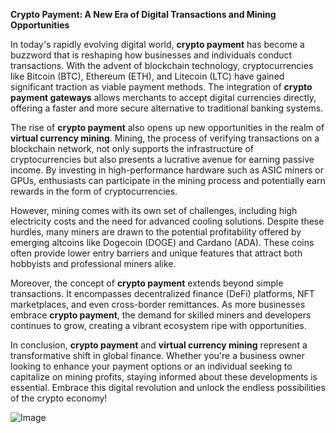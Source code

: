 **Crypto Payment: A New Era of Digital Transactions and Mining Opportunities**

In today's rapidly evolving digital world, **crypto payment** has become a buzzword that is reshaping how businesses and individuals conduct transactions. With the advent of blockchain technology, cryptocurrencies like Bitcoin (BTC), Ethereum (ETH), and Litecoin (LTC) have gained significant traction as viable payment methods. The integration of **crypto payment gateways** allows merchants to accept digital currencies directly, offering a faster and more secure alternative to traditional banking systems.

The rise of **crypto payment** also opens up new opportunities in the realm of **virtual currency mining**. Mining, the process of verifying transactions on a blockchain network, not only supports the infrastructure of cryptocurrencies but also presents a lucrative avenue for earning passive income. By investing in high-performance hardware such as ASIC miners or GPUs, enthusiasts can participate in the mining process and potentially earn rewards in the form of cryptocurrencies.

However, mining comes with its own set of challenges, including high electricity costs and the need for advanced cooling solutions. Despite these hurdles, many miners are drawn to the potential profitability offered by emerging altcoins like Dogecoin (DOGE) and Cardano (ADA). These coins often provide lower entry barriers and unique features that attract both hobbyists and professional miners alike.

Moreover, the concept of **crypto payment** extends beyond simple transactions. It encompasses decentralized finance (DeFi) platforms, NFT marketplaces, and even cross-border remittances. As more businesses embrace **crypto payment**, the demand for skilled miners and developers continues to grow, creating a vibrant ecosystem ripe with opportunities.

In conclusion, **crypto payment** and **virtual currency mining** represent a transformative shift in global finance. Whether you're a business owner looking to enhance your payment options or an individual seeking to capitalize on mining profits, staying informed about these developments is essential. Embrace this digital revolution and unlock the endless possibilities of the crypto economy!  

![Image](https://github.com/user-attachments/assets/b6e7b7a2-655e-4d44-8baa-20c566a3cb65)